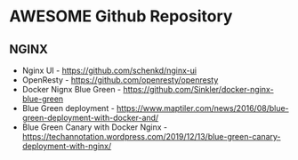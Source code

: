 # AWESOME Github Repository

## NGINX
* Nginx UI - https://github.com/schenkd/nginx-ui
* OpenResty - https://github.com/openresty/openresty
* Docker Nignx Blue Green - https://github.com/Sinkler/docker-nginx-blue-green
* Blue Green deployment - https://www.maptiler.com/news/2016/08/blue-green-deployment-with-docker-and/
* Blue Green Canary with Docker Nginx - https://techannotation.wordpress.com/2019/12/13/blue-green-canary-deployment-with-nginx/
